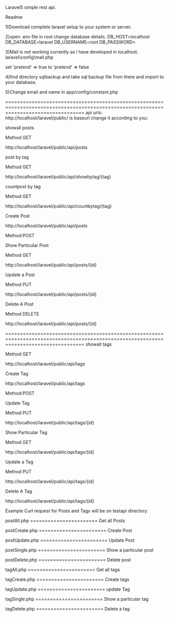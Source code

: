 Laravel5 simple rest api.

Readme

1)Download complete laravel setup to your system or server.

2)open .env file in root
change database details.
DB_HOST=localhost
DB_DATABASE=laravel
DB_USERNAME=root
DB_PASSWORD=

3)Mail is not working currently as I have developed in localhost.
  laravel\config\mail.php

set 'pretend' => true to  'pretend' => false

4)find directory sqlbackup and take sql backup file from there and import to your database.

5)Change email and name in app/config/constant.php

=======================================================================================================================================
api urls:
http://localhost/laravel/public/ is baseurl change it according to you:

showall posts

Method GET

http://localhost/laravel/public/api/posts


post by tag

Method GET

http://localhost/laravel/public/api/showbytag/{tag}


countpost by tag

Method GET

http://localhost/laravel/public/api/countbytag/{tag}


Create Post

http://localhost/laravel/public/api/posts

Method:POST



Show Particular Post

Method GET

http://localhost/laravel/public/api/posts/{id}



Update a Post

Method PUT

http://localhost/laravel/public/api/posts/{id}



Delete A Post

Method DELETE

http://localhost/laravel/public/api/posts/{id}



=======================================================================================================================================
showall tags

Method GET

http://localhost/laravel/public/api/tags



Create Tag

http://localhost/laravel/public/api/tags

Method:POST



Update Tag

Method PUT

http://localhost/laravel/public/api/tags/{id}



Show Particular Tag

Method GET

http://localhost/laravel/public/api/tags/{id}



Update a Tag

Method PUT

http://localhost/laravel/public/api/tags/{id}



Delete A Tag

http://localhost/laravel/public/api/tags/{id}



Example Curl request for Posts and Tags will be on testapi directory:

postAll.php    ======================= Get all Posts

postCreate.php ======================= Create Post

postUpdate.php ======================= Update Post

postSingle.php ======================= Show a particular post

postDelete.php ======================= Delete post

tagAll.php     ======================= Get all tags

tagCreate.php  ======================= Create tags

tagUpdate.php  ======================= update Tag

tagSingle.php  ======================= Show a particular tag

tagDelete.php  ======================= Delete a tag